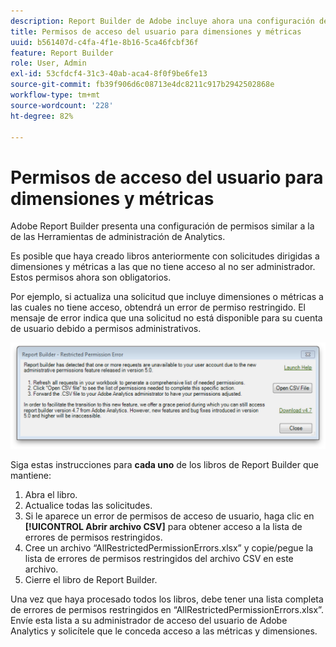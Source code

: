 ```yaml
---
description: Report Builder de Adobe incluye ahora una configuración de permisos análoga a la de las Herramientas de administración de Analytics.
title: Permisos de acceso del usuario para dimensiones y métricas
uuid: b561407d-c4fa-4f1e-8b16-5ca46fcbf36f
feature: Report Builder
role: User, Admin
exl-id: 53cfdcf4-31c3-40ab-aca4-8f0f9be6fe13
source-git-commit: fb39f906d6c08713e4dc8211c917b2942502868e
workflow-type: tm+mt
source-wordcount: '228'
ht-degree: 82%

---
```


# Permisos de acceso del usuario para dimensiones y métricas

Adobe Report Builder presenta una configuración de permisos similar a la de las Herramientas de administración de Analytics.

Es posible que haya creado libros anteriormente con solicitudes dirigidas a dimensiones y métricas a las que no tiene acceso al no ser administrador. Estos permisos ahora son obligatorios.

Por ejemplo, si actualiza una solicitud que incluye dimensiones o métricas a las cuales no tiene acceso, obtendrá un error de permiso restringido. El mensaje de error indica que una solicitud no está disponible para su cuenta de usuario debido a permisos administrativos.

![Captura de pantalla que muestra el mensaje de error de permisos restringidos.](assets/arb_restrc_perm.png)

Siga estas instrucciones para **cada uno** de los libros de Report Builder que mantiene:

1. Abra el libro.
1. Actualice todas las solicitudes.
1. Si le aparece un error de permisos de acceso de usuario, haga clic en **[!UICONTROL Abrir archivo CSV]** para obtener acceso a la lista de errores de permisos restringidos.
1. Cree un archivo “AllRestrictedPermissionErrors.xlsx” y copie/pegue la lista de errores de permisos restringidos del archivo CSV en este archivo.
1. Cierre el libro de Report Builder.

Una vez que haya procesado todos los libros, debe tener una lista completa de errores de permisos restringidos en “AllRestrictedPermissionErrors.xlsx”. Envíe esta lista a su administrador de acceso del usuario de Adobe Analytics y solicítele que le conceda acceso a las métricas y dimensiones.
